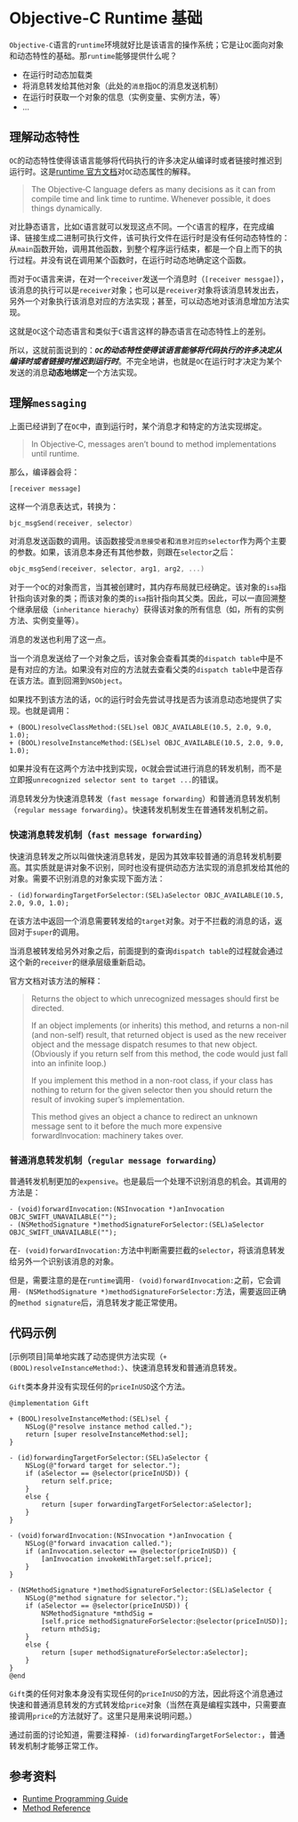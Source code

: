 # Objective-C Runtime 基础

`Objective-C`语言的`runtime`环境就好比是该语言的操作系统；它是让`OC`面向对象和动态特性的基础。那`runtime`能够提供什么呢？

- 在运行时动态加载类
- 将消息转发给其他对象（此处的`消息`指`OC`的消息发送机制）
- 在运行时获取一个对象的信息（实例变量、实例方法，等）
- ...

## 理解动态特性

`OC`的动态特性使得该语言能够将代码执行的许多决定从编译时或者链接时推迟到运行时。这是[runtime 官方文档](https://developer.apple.com/library/content/documentation/Cocoa/Conceptual/ObjCRuntimeGuide/Introduction/Introduction.html)对`OC`动态属性的解释。

> The Objective‐C language defers as many decisions as it can from compile time and link time to runtime. Whenever possible, it does things dynamically.

对比静态语言，比如`C`语言就可以发现这点不同。一个`C`语言的程序，在完成编译、链接生成二进制可执行文件，该可执行文件在运行时是没有任何动态特性的：从`main`函数开始，调用其他函数，到整个程序运行结束，都是一个自上而下的执行过程。并没有说在调用某个函数时，在运行时动态地确定这个函数。

而对于`OC`语言来讲，在对一个`receiver`发送一个消息时（`[receiver messgae]`），该消息的执行可以是`receiver`对象；也可以是`receiver`对象将该消息转发出去，另外一个对象执行该消息对应的方法实现；甚至，可以动态地对该消息增加方法实现。

这就是`OC`这个动态语言和类似于`C`语言这样的静态语言在动态特性上的差别。

所以，这就前面说到的：***`OC`的动态特性使得该语言能够将代码执行的许多决定从编译时或者链接时推迟到运行时***。不完全地讲，也就是`OC`在运行时才决定为某个发送的消息**动态地绑定**一个方法实现。

## 理解`messaging`

上面已经讲到了在`OC`中，直到运行时，某个消息才和特定的方法实现绑定。

> In Objective‐C, messages aren’t bound to method implementations until runtime. 

那么，编译器会将：

```objc
[receiver message]
```
这样一个消息表达式，转换为：

```c
bjc_msgSend(receiver, selector)
```
对消息发送函数的调用。该函数接受`消息接受者`和`消息对应的selector`作为两个主要的参数。如果，该消息本身还有其他参数，则跟在`selector`之后：

```c
objc_msgSend(receiver, selector, arg1, arg2, ...)
```

对于一个`OC`的对象而言，当其被创建时，其内存布局就已经确定。该对象的`isa`指针指向该对象的类；而该对象的类的`isa`指针指向其父类。因此，可以一直回溯整个继承层级（`inheritance hierachy`）获得该对象的所有信息（如，所有的实例方法、实例变量等）。

消息的发送也利用了这一点。

当一个消息发送给了一个对象之后，该对象会查看其类的`dispatch table`中是不是有对应的方法。如果没有对应的方法就去查看父类的`dispatch table`中是否存在该方法。直到回溯到`NSObject`。

如果找不到该方法的话，`OC`的运行时会先尝试寻找是否为该消息动态地提供了实现。也就是调用：

```objc
+ (BOOL)resolveClassMethod:(SEL)sel OBJC_AVAILABLE(10.5, 2.0, 9.0, 1.0);
+ (BOOL)resolveInstanceMethod:(SEL)sel OBJC_AVAILABLE(10.5, 2.0, 9.0, 1.0);
```
如果并没有在这两个方法中找到实现，`OC`就会尝试进行消息的转发机制，而不是立即报`unrecognized selector sent to target ...`的错误。

消息转发分为快速消息转发（`fast message forwarding`）和普通消息转发机制（`regular message forwarding`）。快速转发机制发生在普通转发机制之前。

### 快速消息转发机制（`fast message forwarding`）

快速消息转发之所以叫做快速消息转发，是因为其效率较普通的消息转发机制要高。其实质就是讲对象不识别，同时也没有提供动态方法实现的消息抓发给其他的对象。需要不识别消息的对象实现下面方法：

```objc
- (id)forwardingTargetForSelector:(SEL)aSelector OBJC_AVAILABLE(10.5, 2.0, 9.0, 1.0);
```

在该方法中返回一个消息需要转发给的`target`对象。对于不拦截的消息的话，返回对于`super`的调用。

当消息被转发给另外对象之后，前面提到的查询`dispatch table`的过程就会通过这个新的`receiver`的继承层级重新启动。

官方文档对该方法的解释：

> Returns the object to which unrecognized messages should first be directed. 
>
> If an object implements (or inherits) this method, and returns a non-nil (and non-self) result, that returned object is used as the new receiver object and the message dispatch resumes to that new object. (Obviously if you return self from this method, the code would just fall into an infinite loop.)
>
> If you implement this method in a non-root class, if your class has nothing to return for the given selector then you should return the result of invoking super’s implementation.
>
> This method gives an object a chance to redirect an unknown message sent to it before the much more expensive forwardInvocation: machinery takes over.

### 普通消息转发机制（`regular message forwarding`）

普通转发机制更加的`expensive`。也是最后一个处理不识别消息的机会。其调用的方法是：

```objc
- (void)forwardInvocation:(NSInvocation *)anInvocation OBJC_SWIFT_UNAVAILABLE("");
- (NSMethodSignature *)methodSignatureForSelector:(SEL)aSelector OBJC_SWIFT_UNAVAILABLE("");
```

在```- (void)forwardInvocation:```方法中判断需要拦截的`selector`，将该消息转发给另外一个识别该消息的对象。

但是，需要注意的是在`runtime`调用```- (void)forwardInvocation:```之前，它会调用```- (NSMethodSignature *)methodSignatureForSelector:```方法，需要返回正确的`method signature`后，消息转发才能正常使用。

## 代码示例

[示例项目]简单地实践了动态提供方法实现（`+ (BOOL)resolveInstanceMethod:`）、快速消息转发和普通消息转发。

`Gift`类本身并没有实现任何的`priceInUSD`这个方法。

```objc
@implementation Gift

+ (BOOL)resolveInstanceMethod:(SEL)sel {
    NSLog(@"resolve instance method called.");
    return [super resolveInstanceMethod:sel];
}

- (id)forwardingTargetForSelector:(SEL)aSelector {
    NSLog(@"forward target for selector.");
    if (aSelector == @selector(priceInUSD)) {
	    return self.price;
    }
    else {
	    return [super forwardingTargetForSelector:aSelector];
    }
}

- (void)forwardInvocation:(NSInvocation *)anInvocation {
    NSLog(@"forward invacation called.");
    if (anInvocation.selector == @selector(priceInUSD)) {
	    [anInvocation invokeWithTarget:self.price];
    }
}

- (NSMethodSignature *)methodSignatureForSelector:(SEL)aSelector {
    NSLog(@"method signature for selector.");
    if (aSelector == @selector(priceInUSD)) {
	    NSMethodSignature *mthdSig =
	    [self.price methodSignatureForSelector:@selector(priceInUSD)];
	    return mthdSig;
    }
    else {
	    return [super methodSignatureForSelector:aSelector];
    }
}
@end
```

`Gift`类的任何对象本身没有实现任何的`priceInUSD`的方法，因此将这个消息通过快速和普通消息转发的方式转发给`price`对象（当然在真是编程实践中，只需要直接调用`price`的方法就好了。这里只是用来说明问题。）

通过前面的讨论知道，需要注释掉`- (id)forwardingTargetForSelector:`，普通转发机制才能够正常工作。

## 参考资料

- [Runtime Programming Guide](https://developer.apple.com/library/content/documentation/Cocoa/Conceptual/ObjCRuntimeGuide/Introduction/Introduction.html)
- [Method Reference]()
